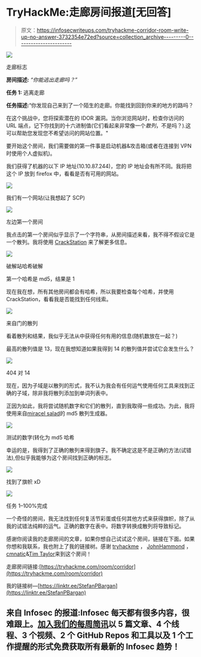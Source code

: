 # TryHackMe:走廊房间报道[无回答]

> 原文：<https://infosecwriteups.com/tryhackme-corridor-room-write-up-no-answer-3732354e72ed?source=collection_archive---------0----------------------->

![](img/c98f0796fd352f72bde640973b94c0d4.png)

走廊标志

**房间描述:** *“你能逃出走廊吗？”*

**任务 1:** 逃离走廊

**任务描述:**“你发现自己来到了一个陌生的走廊。你能找到回到你来的地方的路吗？

在这个挑战中，您将探索潜在的 IDOR 漏洞。当你浏览网站时，检查你访问的 URL 端点，记下你找到的十六进制值(它们看起来非常像一个*散列*，不是吗？).这可以帮助您发现您不希望访问的网站位置。"

要开始这个房间，我们需要做的第一件事是启动机器&攻击箱(或者在连接到 VPN 时使用个人虚拟机)。

我们获得了机器的以下 IP 地址(10.10.87.244)，您的 IP 地址会有所不同。我将把这个 IP 放到 firefox 中，看看是否有可用的网站。

![](img/932a694ec83307a27757b721012940e5.png)

我们有一个网站(让我想起了 SCP)

![](img/768d7c4319572c780ded0ef1d27db726.png)

左边第一个房间

我点击的第一个房间似乎显示了一个字符串，从房间描述来看，我不得不假设它是一个散列。我将使用 [CrackStation](https://crackstation.net/) 来了解更多信息。

![](img/ed0c7bc7640d979c66e458a328c96f0b.png)

破解站哈希破解

第一个哈希是 md5，结果是 1

现在我在想，所有其他房间都会有哈希，所以我要检查每个哈希，并使用 CrackStation，看看我是否能找到任何线索。

![](img/2536eec3cf2c39580da9b20974bbd655.png)

来自门的散列

看着散列和结果，我似乎无法从中获得任何有用的信息(随机数放在一起？)

最高的散列值是 13，现在我想知道如果我得到 14 的散列值并尝试它会发生什么？

![](img/f39d89673d800a536a794fee779e4d4c.png)

404 对 14

现在，因为子域是以散列的形式，我不认为我会有任何运气使用任何工具来找到正确的子域，除非我将散列添加到单词列表中。

正因为如此，我将尝试随机数字和它们的散列，直到我取得一些成功。为此，我将使用来自[miracel salad](https://www.miraclesalad.com/webtools/md5.php)的 md5 散列生成器。

![](img/b4e753e6396bfd2f5426394c1ba022f7.png)

测试的数字(转化为 md5 哈希

幸运的是，我得到了正确的散列来得到旗子。我不确定这是不是正确的方法(试错法),但似乎我能够为这个房间找到正确的标志。

![](img/9cfd8cd929c76f6c97c3d4699ac62cd6.png)

找到了旗帜 xD

![](img/ed646ad6cf0970ccc597986a13e93cdc.png)

任务 1–100%完成

一个奇怪的房间，我无法找到任何复活节彩蛋或任何其他方式来获得旗帜，除了从我的试错法纯粹的运气。正确的数字在表中。将数字转换成散列将导致标记。

感谢你阅读我的走廊房间的文章，如果你想自己试试这个房间，链接在下面。如果你想和我联系，我也附上了我的链接树。感谢 [tryhackme](https://tryhackme.com/p/tryhackme) ， [JohnHammond](https://tryhackme.com/p/JohnHammond) ，[cmnatic](https://tryhackme.com/p/cmnatic)&[Tim Taylor](https://tryhackme.com/p/timtaylor)来到这个房间！

走廊房间链接:[https://tryhackme.com/room/corridor](https://tryhackme.com/room/corridor)

我的链接树—[https://linktr.ee/StefanPBargan](https://linktr.ee/StefanPBargan)

## 来自 Infosec 的报道:Infosec 每天都有很多内容，很难跟上。[加入我们的每周简讯](https://weekly.infosecwriteups.com/)以 5 篇文章、4 个线程、3 个视频、2 个 GitHub Repos 和工具以及 1 个工作提醒的形式免费获取所有最新的 Infosec 趋势！
